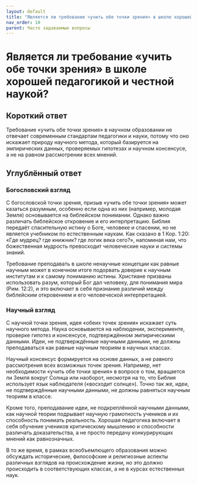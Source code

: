 ```yaml
---
layout: default
title: "Является ли требование «учить обе точки зрения» в школе хорошей педагогикой и честной наукой?"
nav_order: 10
parent: Часто задаваемые вопросы
---
```


# Является ли требование «учить обе точки зрения» в школе хорошей педагогикой и честной наукой?

## Короткий ответ

Требование «учить обе точки зрения» в научном образовании не отвечает современным стандартам педагогики и науки, потому что оно искажает природу научного метода, который базируется на эмпирических данных, проверяемых гипотезах и научном консенсусе, а не на равном рассмотрении всех мнений.

## Углублённый ответ

### Богословский взгляд

С богословской точки зрения, призыв «учить обе точки зрения» может казаться разумным, особенно если одна из них (например, молодая Земля) основывается на библейском понимании. Однако важно различать библейское откровение и его интерпретацию. Библия передаёт спасительную истину о Боге, человеке и спасении, но не является учебником по естественным наукам. Как сказано в 1 Кор. 1:20: «Где мудрец? где книжник? где логик века сего?», напоминая нам, что божественная мудрость превосходит человеческие науки и системы знаний.

Требование преподавать в школе ненаучные концепции как равные научным может в конечном итоге подорвать доверие к научным институтам и к самому пониманию истины. Христиане призваны использовать разум, который Бог дал человеку, для понимания мира (Рим. 12:2), и это включает в себя признание различий между библейским откровением и его человеческой интерпретацией.

### Научный взгляд

С научной точки зрения, идея «обеих точек зрения» искажает суть научного метода. Наука основывается на наблюдении, эксперименте, проверке гипотез и консенсусе, подтверждённом эмпирическими данными. Идеи, не подтверждённые научными данными, не должны преподаваться как равные научным теориям в научных классах.

Научный консенсус формируется на основе данных, а не равного рассмотрения всех возможных точек зрения. Например, нет необходимости «учить обе точки зрения» в вопросе о том, вращается ли Земля вокруг Солнца или наоборот, несмотря на то, что Библия использует язык наблюдателя («восходит солнце»). Точно так же, идеи, не подтверждённые научными данными, не должны равняться научным теориям в классе.

Кроме того, преподавание идеи, не подкреплённой научными данными, как научной теории подрывает научную грамотность учеников и их способность понимать реальность. Хорошая педагогика включает в себя обучение учеников критическому мышлению и способности различать доказательства, а не просто передачу конкурирующих мнений как равнозначных.

В то же время, в рамках всеобъемлющего образования можно обсуждать исторические, философские и религиозные аспекты различных взглядов на происхождение жизни, но это должно происходить в соответствующих классах, а не в курсах естественных наук.